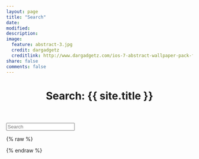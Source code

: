 ```yaml
---
layout: page
title: "Search"
date: 
modified:
description:
image:
  feature: abstract-3.jpg
  credit: dargadgetz
  creditlink: http://www.dargadgetz.com/ios-7-abstract-wallpaper-pack-for-iphone-5-and-ipod-touch-retina/
share: false
comments: false
---
```

<header class="post-header">
	<h1>Search: {{ site.title }}</h1>
</header>

<div id="search">
	<form action="/search" method="get">
		<input type="text" id="search-query" name="q" placeholder="Search" autocomplete="on">
	</form>
</div>

<section id="search-results" style="display: none;">
	<div align="right">(Can't find what you want?  Return <a href="{{ site.url }}">Home</a>)</div>
	<h1>Search results</h1>
	<div class="entries">
	</div>
</section>

{% raw %}
<script id="search-results-template" type="text/mustache">
	{{#entries}}
	<article>
		<h3>
			{{#date}}<small><time datetime="{{pubdate}}" pubdate>{{displaydate}}</time></small>{{/date}}
			- <a href="{{url}}">{{title}}</a>
		</h3>
	</article>
	{{/entries}}
</script>
{% endraw %}
